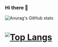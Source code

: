 ### Hi there 👋

![Anurag's GitHub stats](https://github-readme-stats.vercel.app/api?username=MatsuoTakuro&count_private=true&show_icons=true&theme=tokyonight)
# [![Top Langs](https://github-readme-stats.vercel.app/api/top-langs/?username=MatsuoTakuro&layout=compact)](https://github.com/anuraghazra/github-readme-stats)

<!--
**MatsuoTakuro/MatsuoTakuro** is a ✨ _special_ ✨ repository because its `README.md` (this file) appears on your GitHub profile.

Here are some ideas to get you started:

- 🔭 I’m currently working on ...
- 🌱 I’m currently learning ...
- 👯 I’m looking to collaborate on ...
- 🤔 I’m looking for help with ...
- 💬 Ask me about ...
- 📫 How to reach me: ...
- 😄 Pronouns: ...
- ⚡ Fun fact: ...
-->
